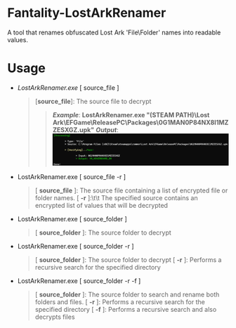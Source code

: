 # Fantality-LostArkRenamer
[](https://github.com/Twigzie/Fantality-LostArkRenamer#fantality-lostarkrenamer)

A tool that renames obfuscated Lost Ark 'File\Folder' names into readable values.

# Usage

 - *LostArkRenamer.exe* [ source_file ]
	 > [**source_file**]: The source file to decrypt
	 >> ***Example***: **LostArkRenamer.exe "(STEAM PATH)\Lost Ark\EFGame\ReleasePC\Packages\0G1MAN0P84NX8I1MZZESXGZ.upk"**
	 >***Output***: 
	 >![](https://github.com/Twigzie/Fantality-LostArkRenamer/blob/main/images/arg_1.png)
                    
 - LostArkRenamer.exe [ source_file -r ]
	> [ **source_file** ]: The source file containing a list of encrypted file or folder names.
	> [ **-r** ]:\t\t The specified source contains an encrypted list of values that will be decrypted

 - LostArkRenamer.exe [ source_folder ]
	 > [ **source_folder** ]: The source folder to decrypt                    

 - LostArkRenamer.exe [ source_folder -r ]
	 > [ **source_folder** ]: The source folder to decrypt
	 > [ **-r** ]:  Performs a recursive search for the specified directory
                    
 - LostArkRenamer.exe [ source_folder -r -f ]
	 > [ **source_folder** ]: The source folder to search and rename both folders and files.
	 > [ **-r** ]: Performs a recursive search for the specified directory
	 > [ **-f** ]: Performs a recursive search and also decrypts files
